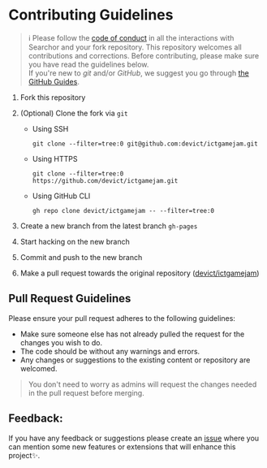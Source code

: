 # Contributing Guidelines

> :information_source: Please follow the [code of conduct](CODE_OF_CONDUCT.md) in all the interactions with Searchor and your fork repository.
This repository welcomes all contributions and corrections. Before contributing, please make sure you have read the guidelines below. <br>
If you're new to _git_ and/or _GitHub_, we suggest you go through [the GitHub Guides](https://guides.github.com/introduction/flow/).

1. Fork this repository
2. (Optional) Clone the fork via `git`

   - Using SSH

     ```shell
     git clone --filter=tree:0 git@github.com:devict/ictgamejam.git
     ```

   - Using HTTPS

     ```shell
     git clone --filter=tree:0 https://github.com/devict/ictgamejam.git
     ```

   - Using GitHub CLI

     ```shell
     gh repo clone devict/ictgamejam -- --filter=tree:0
     ```

3. Create a new branch from the latest branch `gh-pages`
4. Start hacking on the new branch
5. Commit and push to the new branch
6. Make a pull request towards the original repository ([devict/ictgamejam](https://github.com/devict/ictgamejam))

## Pull Request Guidelines

Please ensure your pull request adheres to the following guidelines:

- Make sure someone else has not already pulled the request for the changes you wish to do.
- The code should be without any warnings and errors.
- Any changes or suggestions to the existing content or repository are welcomed.

> You don't need to worry as admins will request the changes needed in the pull request before merging.


## Feedback:

If you have any feedback or suggestions please create an  <a href="https://github.com/devict/ictgamejam/issues">issue</a> where you can mention some new features or extensions that will enhance this project✨.

<!-- ------------------------------------------------------------------------------------------------------------------------------------------------------->
